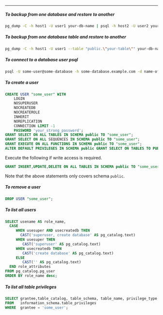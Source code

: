 
____
##### To backup from one database and restore to another

```sh
pg_dump -C -h host1 -U user1 your-db-name | psql -h host2 -U user2 your-db-name
```

##### To backup from one database table and restore to another

```sh
pg_dump -C -h host1 -U user1 --table "public.\"your-table\"" your-db-name | psql -h host2 -U user2 --table "public.\"your-table\"" your-db-name
```

##### To connect to a database user psql

```sh
psql -U some-user@some-database -h some-database.example.com -d name-of-database
```

##### To create a user

```sql
CREATE USER "some_user" WITH
	LOGIN
	NOSUPERUSER
	NOCREATEDB
	NOCREATEROLE
	INHERIT
	NOREPLICATION
	CONNECTION LIMIT -1
	PASSWORD 'your_strong_password';
GRANT SELECT ON ALL TABLES IN SCHEMA public TO "some_user";
GRANT SELECT ON ALL SEQUENCES IN SCHEMA public TO "some_user";
GRANT EXECUTE ON ALL FUNCTIONS IN SCHEMA public TO "some_user";
ALTER DEFAULT PRIVILEGES IN SCHEMA public GRANT SELECT ON TABLES TO PUBLIC;
```

Execute the following if write access is required.

```sql
GRANT INSERT,UPDATE,DELETE ON ALL TABLES IN SCHEMA public TO "some_user";
```

Note that the above statements only covers schema `public`.

##### To remove a user

```sql
DROP USER "some_user";
```

##### To list all users

```sql
SELECT usename AS role_name,
  CASE 
     WHEN usesuper AND usecreatedb THEN 
	   CAST('superuser, create database' AS pg_catalog.text)
     WHEN usesuper THEN 
	    CAST('superuser' AS pg_catalog.text)
     WHEN usecreatedb THEN 
	    CAST('create database' AS pg_catalog.text)
     ELSE 
	    CAST('' AS pg_catalog.text)
  END role_attributes
FROM pg_catalog.pg_user
ORDER BY role_name desc;
```

##### To list all table privileges

```sql
SELECT grantee,table_catalog, table_schema, table_name, privilege_type
FROM   information_schema.table_privileges 
WHERE  grantee = 'some_user';
```
